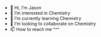 - 👋 Hi, I’m Jason
- 👀 I’m interested in Chemistry
- 🌱 I’m currently learning Chemistry
- 💞️ I’m looking to collaborate on Chemistry
- 📫 How to reach me ^^^

<!---
loicuagio/loicuagio is a ✨ special ✨ repository because its `README.md` (this file) appears on your GitHub profile.
You can click the Preview link to take a look at your changes.
--->
